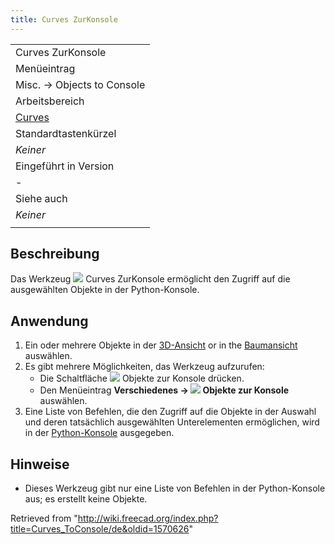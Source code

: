 ```yaml
---
title: Curves ZurKonsole
---
```

|  |
| --- |
| Curves ZurKonsole |
| Menüeintrag |
| Misc. → Objects to Console |
| Arbeitsbereich |
| [Curves](/Curves_Workbench/de "Curves Workbench/de") |
| Standardtastenkürzel |
| *Keiner* |
| Eingeführt in Version |
| - |
| Siehe auch |
| *Keiner* |
|  |

## Beschreibung

Das Werkzeug ![](/images/Curves_ToConsole.svg) Curves ZurKonsole ermöglicht den Zugriff auf die ausgewählten Objekte in der Python-Konsole.

## Anwendung

1. Ein oder mehrere Objekte in der [3D-Ansicht](/3D_view/de "3D view/de") or in the [Baumansicht](/Tree_view/de "Tree view/de") auswählen.
2. Es gibt mehrere Möglichkeiten, das Werkzeug aufzurufen:
   * Die Schaltfläche ![](/images/Curves_ToConsole.svg) Objekte zur Konsole drücken.
   * Den Menüeintrag **Verschiedenes → ![](/images/Curves_ToConsole.svg) Objekte zur Konsole** auswählen.
3. Eine Liste von Befehlen, die den Zugriff auf die Objekte in der Auswahl und deren tatsächlich ausgewählten Unterelementen ermöglichen, wird in der [Python-Konsole](/Python_console/de "Python console/de") ausgegeben.

## Hinweise

* Dieses Werkzeug gibt nur eine Liste von Befehlen in der Python-Konsole aus; es erstellt keine Objekte.

Retrieved from "<http://wiki.freecad.org/index.php?title=Curves_ToConsole/de&oldid=1570626>"